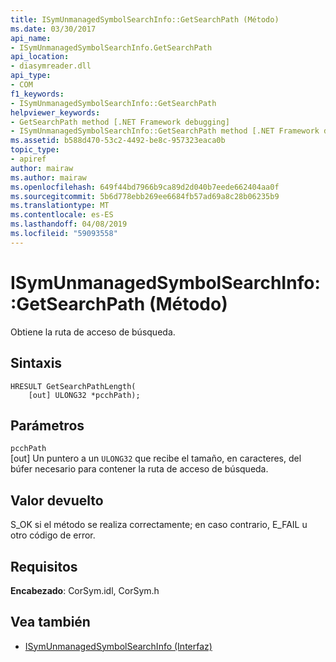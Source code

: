 ```yaml
---
title: ISymUnmanagedSymbolSearchInfo::GetSearchPath (Método)
ms.date: 03/30/2017
api_name:
- ISymUnmanagedSymbolSearchInfo.GetSearchPath
api_location:
- diasymreader.dll
api_type:
- COM
f1_keywords:
- ISymUnmanagedSymbolSearchInfo::GetSearchPath
helpviewer_keywords:
- GetSearchPath method [.NET Framework debugging]
- ISymUnmanagedSymbolSearchInfo::GetSearchPath method [.NET Framework debugging]
ms.assetid: b588d470-53c2-4492-be8c-957323eaca0b
topic_type:
- apiref
author: mairaw
ms.author: mairaw
ms.openlocfilehash: 649f44bd7966b9ca89d2d040b7eede662404aa0f
ms.sourcegitcommit: 5b6d778ebb269ee6684fb57ad69a8c28b06235b9
ms.translationtype: MT
ms.contentlocale: es-ES
ms.lasthandoff: 04/08/2019
ms.locfileid: "59093558"
---
```

# <a name="isymunmanagedsymbolsearchinfogetsearchpath-method"></a>ISymUnmanagedSymbolSearchInfo::GetSearchPath (Método)
Obtiene la ruta de acceso de búsqueda.  
  
## <a name="syntax"></a>Sintaxis  
  
```  
HRESULT GetSearchPathLength(  
    [out] ULONG32 *pcchPath);  
```  
  
## <a name="parameters"></a>Parámetros  
 `pcchPath`  
 [out] Un puntero a un `ULONG32` que recibe el tamaño, en caracteres, del búfer necesario para contener la ruta de acceso de búsqueda.  
  
## <a name="return-value"></a>Valor devuelto  
 S_OK si el método se realiza correctamente; en caso contrario, E_FAIL u otro código de error.  
  
## <a name="requirements"></a>Requisitos  
 **Encabezado**: CorSym.idl, CorSym.h  
  
## <a name="see-also"></a>Vea también

- [ISymUnmanagedSymbolSearchInfo (Interfaz)](../../../../docs/framework/unmanaged-api/diagnostics/isymunmanagedsymbolsearchinfo-interface.md)
